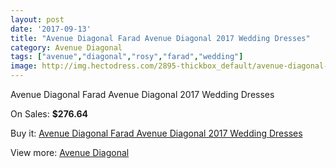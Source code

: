 ```yaml
---
layout: post
date: '2017-09-13'
title: "Avenue Diagonal Farad Avenue Diagonal 2017 Wedding Dresses"
category: Avenue Diagonal
tags: ["avenue","diagonal","rosy","farad","wedding"]
image: http://img.hectodress.com/2895-thickbox_default/avenue-diagonal-farad-avenue-diagonal-2013-wedding-dresses.jpg
---
```

Avenue Diagonal Farad Avenue Diagonal 2017 Wedding Dresses

On Sales: **$276.64**
<a href="https://www.hectodress.com/avenue-diagonal/1605-avenue-diagonal-farad-avenue-diagonal-2013-wedding-dresses.html"><amp-img layout="responsive" width="600" height="600" src="//img.hectodress.com/2895-thickbox_default/avenue-diagonal-farad-avenue-diagonal-2013-wedding-dresses.jpg" alt="Avenue Diagonal Farad Avenue Diagonal 2017 Wedding Dresses 0" /></a>
<a href="https://www.hectodress.com/avenue-diagonal/1605-avenue-diagonal-farad-avenue-diagonal-2013-wedding-dresses.html"><amp-img layout="responsive" width="600" height="600" src="//img.hectodress.com/2897-thickbox_default/avenue-diagonal-farad-avenue-diagonal-2013-wedding-dresses.jpg" alt="Avenue Diagonal Farad Avenue Diagonal 2017 Wedding Dresses 1" /></a>
<a href="https://www.hectodress.com/avenue-diagonal/1605-avenue-diagonal-farad-avenue-diagonal-2013-wedding-dresses.html"><amp-img layout="responsive" width="600" height="600" src="//img.hectodress.com/2896-thickbox_default/avenue-diagonal-farad-avenue-diagonal-2013-wedding-dresses.jpg" alt="Avenue Diagonal Farad Avenue Diagonal 2017 Wedding Dresses 2" /></a>

Buy it: [Avenue Diagonal Farad Avenue Diagonal 2017 Wedding Dresses](https://www.hectodress.com/avenue-diagonal/1605-avenue-diagonal-farad-avenue-diagonal-2013-wedding-dresses.html "Avenue Diagonal Farad Avenue Diagonal 2017 Wedding Dresses")

View more: [Avenue Diagonal](https://www.hectodress.com/23-avenue-diagonal "Avenue Diagonal")